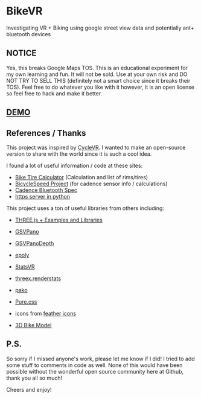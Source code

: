# BikeVR
Investigating VR + Biking using google street view data and potentially ant+ bluetooth devices

## NOTICE
Yes, this breaks Google Maps TOS. This is an educational experiment for my own learning and fun. It will not be sold.
Use at your own risk and DO NOT TRY TO SELL THIS (definitely not a smart choice since it breaks their TOS).
Feel free to do whatever you like with it however, it is an open license so feel free to hack and make it better.

## [DEMO](https://bikevr-51504.firebaseapp.com)

## References / Thanks
This project was inspired by [CycleVR](http://www.cyclevr.com/). I wanted to make an open-source version to share with the world since it is such a cool idea.

I found a lot of useful information / code at these sites:
- [Bike Tire Calculator](http://www.berkshiresports.org/index.php?ID=bikecomputertiresizecalculator) (Calculation and list of rims/tires)
- [BicycleSpeed Project](https://github.com/erndev/BicycleSpeed/) (for cadence sensor info / calculations)
- [Cadence Bluetooth Spec](https://www.bluetooth.com/specifications/gatt/viewer?attributeXmlFile=org.bluetooth.characteristic.csc_measurement.xml)
- [https server in python](http://www.piware.de/2011/01/creating-an-https-server-in-python/)

This project uses a ton of useful libraries from others including:
- [THREE.js + Examples and Libraries](https://threejs.org/)
- [GSVPano](https://github.com/spite/GSVPano.js/)
- [GSVPanoDepth](https://github.com/proog128/GSVPanoDepth.js)
- [epoly](http://www.geocodezip.com/scripts/v3_epoly.js)
- [StatsVR](https://github.com/Sean-Bradley/StatsVR/)
- [threex.renderstats](https://github.com/jeromeetienne/threex.rendererstats)
- [pako](https://github.com/nodeca/pako)
- [Pure.css](https://purecss.io/)

- icons from [feather icons](https://feathericons.com/)
- [3D Bike Model](http://impression3d.laposte.fr/en/3d-model/game/bicycle-bike)

## P.S.
So sorry if I missed anyone's work, please let me know if I did! I tried to add some stuff to comments in code as well.
None of this would have been possible without the wonderful open source community here at Github, thank you all so much!

Cheers and enjoy!